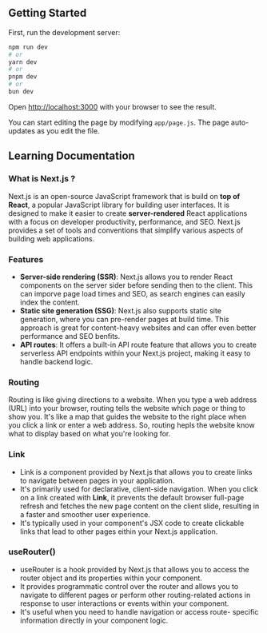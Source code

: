 ## Getting Started

First, run the development server:

```bash
npm run dev
# or
yarn dev
# or
pnpm dev
# or
bun dev
```

Open [http://localhost:3000](http://localhost:3000) with your browser to see the result.

You can start editing the page by modifying `app/page.js`. The page auto-updates as you edit the file.

## Learning Documentation

### What is Next.js ?

Next.js is an open-source JavaScript framework that is build on **top of React**, a popular JavaScript library for building user interfaces. It is designed to make it easier to create **server-rendered** React applications with a focus on developer productivity, performance, and SEO. Next.js provides a set of tools and conventions that simplify various aspects of building web applications.

### Features

- **Server-side rendering (SSR)**: Next.js allows you to render React components on the server sider before sending then to the client. This can imporve page load times and SEO, as search engines can easily index the content.
- **Static site generation (SSG)**: Next.js also supports static site generation, where you can pre-render pages at build time. This approach is great for content-heavy websites and can offer even better performance and SEO benfits.
- **API routes**: It offers a built-in API route feature that allows you to create serverless API endpoints within your Next.js project, making it easy to handle backend logic.

### Routing

Routing is like giving directions to a website. When you type a web address (URL) into your browser, routing tells the website which page or thing to show you. It's like a map that guides the website to the right place when you click a link or enter a web address. So, routing hepls the website know what to display based on what you're looking for.

### Link

- Link is a component provided by Next.js that allows you to create links to navigate between pages in your application.
- It's primarily used for declarative, client-side navigation. When you click on a link created with **Link**, it prevents the default browser full-page refresh and fetches the new page content on the client slide, resulting in a faster and smoother user experience.
- It's typically used in your component's JSX code to create clickable links that lead to other pages eithin your Next.js application.

### useRouter()

- useRouter is a hook provided by Next.js that allows you to access the router object and its properties within your component.
- It provides programmatic control over the router and allows you to navigate to different pages or perform other routing-related actions in response to user interactions or events within your component.
- It's useful when you need to handle navigation or access route- specific information directly in your component logic.
